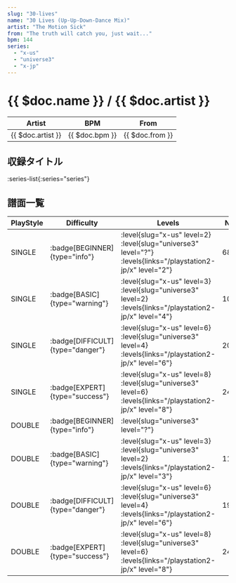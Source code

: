 ```yaml
---
slug: "30-lives"
name: "30 Lives (Up-Up-Down-Dance Mix)"
artist: "The Motion Sick"
from: "The truth will catch you, just wait..."
bpm: 144
series:
  - "x-us"
  - "universe3"
  - "x-jp"
---
```


# {{ $doc.name }} / {{ $doc.artist }}

|Artist|BPM|From|
|------|---|----|
|{{ $doc.artist }}|{{ $doc.bpm }}|{{ $doc.from }}|

## 収録タイトル

:series-list{:series="series"}

## 譜面一覧

|PlayStyle|Difficulty|Levels|Notes|Movie|
|---------|----------|------|-----|-----|
|SINGLE| :badge[BEGINNER]{type="info"}|<div class="field is-grouped is-grouped-multiline"> :level{slug="x-us" level=2} :level{slug="universe3" level="?"}  :levels{links="/playstation2-jp/x" level="2"}</div>|68/0||
|SINGLE| :badge[BASIC]{type="warning"}|<div class="field is-grouped is-grouped-multiline"> :level{slug="x-us" level=3} :level{slug="universe3" level=2}  :levels{links="/playstation2-jp/x" level="4"}</div>|108/8||
|SINGLE| :badge[DIFFICULT]{type="danger"}|<div class="field is-grouped is-grouped-multiline"> :level{slug="x-us" level=6} :level{slug="universe3" level=4}  :levels{links="/playstation2-jp/x" level="6"}</div>|208/19||
|SINGLE| :badge[EXPERT]{type="success"}|<div class="field is-grouped is-grouped-multiline"> :level{slug="x-us" level=8} :level{slug="universe3" level=6}  :levels{links="/playstation2-jp/x" level="8"}</div>|243/1||
|DOUBLE| :badge[BEGINNER]{type="info"}|<div class="field is-grouped is-grouped-multiline"> :level{slug="universe3" level="?"}</div>|||
|DOUBLE| :badge[BASIC]{type="warning"}|<div class="field is-grouped is-grouped-multiline"> :level{slug="x-us" level=3} :level{slug="universe3" level=2}  :levels{links="/playstation2-jp/x" level="3"}</div>|111/4||
|DOUBLE| :badge[DIFFICULT]{type="danger"}|<div class="field is-grouped is-grouped-multiline"> :level{slug="x-us" level=6} :level{slug="universe3" level=4}  :levels{links="/playstation2-jp/x" level="6"}</div>|197/20||
|DOUBLE| :badge[EXPERT]{type="success"}|<div class="field is-grouped is-grouped-multiline"> :level{slug="x-us" level=8} :level{slug="universe3" level=6}  :levels{links="/playstation2-jp/x" level="8"}</div>|241/3||
